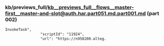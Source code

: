 ### kb/previews_full/kb__previews_full__flows__master-first__master-and-slot@auth.har.part051.md.part001.md (part 002)

```md
InvokeTask",
                "scriptId": "11924",
                "url": "https://n958200.alteg.
```

```
